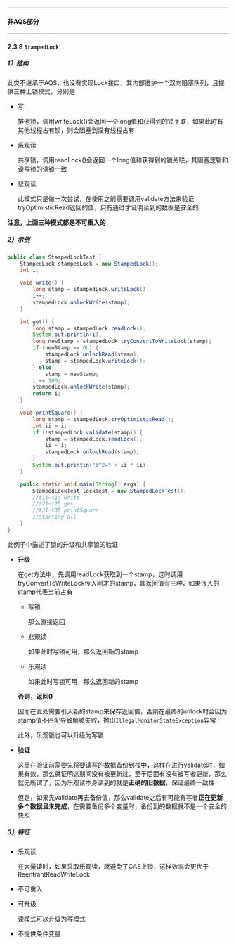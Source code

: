 
---

#### 非AQS部分

---

#### 2.3.8 `StampedLock`

##### 1）结构

此类不继承于AQS，也没有实现Lock接口，其内部维护一个双向阻塞队列，且提供三种上锁模式，分别是

- 写

  排他锁，调用writeLock()会返回一个long值和获得到的锁关联，如果此时有其他线程占有锁，则会阻塞到没有线程占有

- 乐观读

  共享锁，调用readLock()会返回一个long值和获得到的锁关联，其阻塞逻辑和读写锁的读锁一致

- 悲观读

  此模式只是做一次尝试，在使用之前需要调用validate方法来验证tryOptimisticRead返回的值，只有通过才证明读到的数据是安全的

**注意，上面三种模式都是不可重入的**

##### 2）示例

```java
public class StampedLockTest {
    StampedLock stampedLock = new StampedLock();
    int i;

    void write() {
        long stamp = stampedLock.writeLock();
        i++;
        stampedLock.unlockWrite(stamp);
    }

    int get() {
        long stamp = stampedLock.readLock();
        System.out.println(i);
        long newStamp = stampedLock.tryConvertToWriteLock(stamp);
        if (newStamp == 0L) {
            stampedLock.unlockRead(stamp);
            stamp = stampedLock.writeLock();
        } else
            stamp = newStamp;
        i += 100;
        stampedLock.unlockWrite(stamp);
        return i;
    }

    void printSquare() {
        long stamp = stampedLock.tryOptimisticRead();
        int ii = i;
        if (!stampedLock.validate(stamp)) {
            stamp = stampedLock.readLock();
            ii = i;
            stampedLock.unlockRead(stamp);
        }
        System.out.println("i^2=" + ii * ii);
    }

    public static void main(String[] args) {
        StampedLockTest lockTest = new StampedLockTest();
        //t11~t14 write
        //t21~t25 get
        //t31~t35 printSquare
        //starting all
    }
}
```

此例子中描述了锁的升级和共享锁的验证

- **升级**

  在get方法中，先调用readLock获取到一个stamp，这时调用tryConvertToWriteLock传入刚才的stamp，其返回值有三种，如果传入的stamp代表当前占有

  - 写锁

    那么直接返回

  - 悲观读

    如果此时写锁可用，那么返回新的stamp

  - 乐观读

    如果此时写锁可用，那么返回新的stamp

  **否则，返回0**

  因而在此处需要引入新的stamp来保存返回值，否则在最终的unlock时会因为stamp值不匹配导致解锁失败，抛出`IllegalMonitorStateException`异常

  此外，乐观锁也可以升级为写锁

- **验证**

  这里在验证前需要先将要读写的数据备份到栈中，这样在进行validate时，如果有效，那么就证明这期间没有被更新过，至于后面有没有被写者更新，那么就无所谓了，因为乐观读本身读到的就是**正确的旧数据**，保证最终一致性

  但是，如果先validate再去备份值，那么validate之后有可能有写者**正在更新多个数据且未完成**，在需要备份多个变量时，备份到的数据就不是一个安全的快照

##### 3）特征

- 乐观读

  在大量读时，如果采取乐观读，就避免了CAS上锁，这样效率会更优于ReentrantReadWriteLock

- 不可重入

- 可升级

  读模式可以升级为写模式

- 不提供条件变量